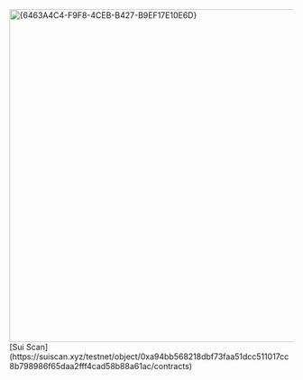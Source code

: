 <img width="1366" height="590" alt="{6463A4C4-F9F8-4CEB-B427-B9EF17E10E6D}" src="https://github.com/user-attachments/assets/1baa2c55-7c2a-451f-9a16-c860ccc33c34" />
[Sui Scan](https://suiscan.xyz/testnet/object/0xa94bb568218dbf73faa51dcc511017cc8b798986f65daa2fff4cad58b88a61ac/contracts)
